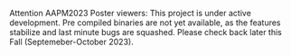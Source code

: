 Attention AAPM2023 Poster viewers:
This project is under active development.  Pre compiled binaries are not yet available, as the features stabilize and last minute bugs are squashed.  Please check back later this Fall (Septemeber-October 2023). 
